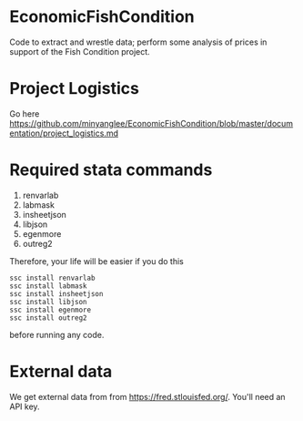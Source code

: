 # EconomicFishCondition
Code to extract and wrestle data; perform some analysis of prices in support of the Fish Condition project.

# Project Logistics 
Go here  https://github.com/minyanglee/EconomicFishCondition/blob/master/documentation/project_logistics.md

# Required stata commands

1. renvarlab
1. labmask
1. insheetjson
1. libjson
1. egenmore
1. outreg2

Therefore, your life will be easier if you do this
```
ssc install renvarlab
ssc install labmask
ssc install insheetjson
ssc install libjson
ssc install egenmore
ssc install outreg2
```
before running any code.

# External data

We get external data from from https://fred.stlouisfed.org/.  You'll need an API key. 
